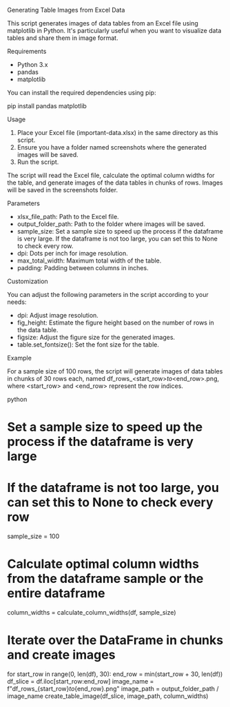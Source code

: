 Generating Table Images from Excel Data

This script generates images of data tables from an Excel file using matplotlib in Python. It's particularly useful when you want to visualize data tables and share them in image format.

Requirements

- Python 3.x
- pandas
- matplotlib

You can install the required dependencies using pip:

pip install pandas matplotlib

Usage

1. Place your Excel file (important-data.xlsx) in the same directory as this script.
2. Ensure you have a folder named screenshots where the generated images will be saved.
3. Run the script.

The script will read the Excel file, calculate the optimal column widths for the table, and generate images of the data tables in chunks of rows. Images will be saved in the screenshots folder.

Parameters

- xlsx_file_path: Path to the Excel file.
- output_folder_path: Path to the folder where images will be saved.
- sample_size: Set a sample size to speed up the process if the dataframe is very large. If the dataframe is not too large, you can set this to None to check every row.
- dpi: Dots per inch for image resolution.
- max_total_width: Maximum total width of the table.
- padding: Padding between columns in inches.

Customization

You can adjust the following parameters in the script according to your needs:

- dpi: Adjust image resolution.
- fig_height: Estimate the figure height based on the number of rows in the data table.
- figsize: Adjust the figure size for the generated images.
- table.set_fontsize(): Set the font size for the table.

Example

For a sample size of 100 rows, the script will generate images of data tables in chunks of 30 rows each, named df_rows_<start_row>_to_<end_row>.png, where <start_row> and <end_row> represent the row indices.

python

# Set a sample size to speed up the process if the dataframe is very large
# If the dataframe is not too large, you can set this to None to check every row
sample_size = 100

# Calculate optimal column widths from the dataframe sample or the entire dataframe
column_widths = calculate_column_widths(df, sample_size)

# Iterate over the DataFrame in chunks and create images
for start_row in range(0, len(df), 30):
    end_row = min(start_row + 30, len(df))
    df_slice = df.iloc[start_row:end_row]
    image_name = f"df_rows_{start_row}_to_{end_row}.png"
    image_path = output_folder_path / image_name
    create_table_image(df_slice, image_path, column_widths)